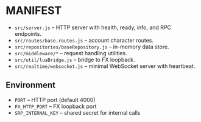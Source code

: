 # MANIFEST

- `src/server.js` – HTTP server with health, ready, info, and RPC endpoints.
- `src/routes/base.routes.js` – account character routes.
- `src/repositories/baseRepository.js` – in-memory data store.
- `src/middleware/*` – request handling utilities.
- `src/util/luaBridge.js` – bridge to FX loopback.
- `src/realtime/websocket.js` – minimal WebSocket server with heartbeat.

## Environment
- `PORT` – HTTP port (default 4000)
- `FX_HTTP_PORT` – FX loopback port
- `SRP_INTERNAL_KEY` – shared secret for internal calls

